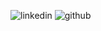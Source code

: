 ![linkedin](https://img.shields.io/badge/linkedin-blue?style=social&logo=Linkedin&logoColor=white)   ![github](https://img.shields.io/badge/GitHub-000000?style=rounded&logo=GitHub&logoColor=white)
